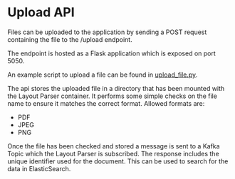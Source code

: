 # Upload API
Files can be uploaded to the application by sending a POST request containing the file to the /upload endpoint.

The endpoint is hosted as a Flask application which is exposed on port 5050.

An example script to upload a file can be found in [upload_file.py](../utilities/upload_file.py).

The api stores the uploaded file in a directory that has been mounted with the Layout Parser container. 
It performs some simple checks on the file name to ensure it matches the correct format. Allowed formats are:
- PDF
- JPEG
- PNG

Once the file has been checked and stored a message is sent to a Kafka Topic which the Layout Parser
is subscribed. The response includes the unique identifier used for the document. This can be used 
to search for the data in ElasticSearch.
